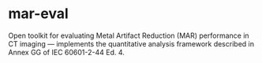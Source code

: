 # mar-eval
Open toolkit for evaluating Metal Artifact Reduction (MAR) performance in CT imaging — implements the quantitative analysis framework described in Annex GG of IEC 60601-2-44 Ed. 4.
